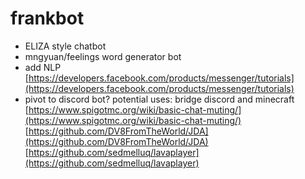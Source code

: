 frankbot
===
* ELIZA style chatbot
* mngyuan/feelings word generator bot
* add NLP [https://developers.facebook.com/products/messenger/tutorials](https://developers.facebook.com/products/messenger/tutorials)
* pivot to discord bot?
potential uses: bridge discord and minecraft
[https://www.spigotmc.org/wiki/basic-chat-muting/](https://www.spigotmc.org/wiki/basic-chat-muting/)
[https://github.com/DV8FromTheWorld/JDA](https://github.com/DV8FromTheWorld/JDA)
[https://github.com/sedmelluq/lavaplayer](https://github.com/sedmelluq/lavaplayer)
